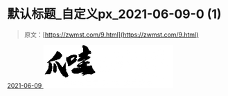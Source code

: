 <!--yml
category: 未分类
date: 0001-01-01 00:00:00
--->

# 默认标题_自定义px_2021-06-09-0 (1)

> 原文：[https://zwmst.com/9.html](https://zwmst.com/9.html)

   [ <time datetime="2021-06-09T09:50:24+08:00"> 2021-06-09 </time> ](https://zwmst.com/%e9%bb%98%e8%ae%a4%e6%a0%87%e9%a2%98_%e8%87%aa%e5%ae%9a%e4%b9%89px_2021-06-09-0-1)  [![](img/7c6b1401b1b6509a148d2a70b935e8f0.png)](https://zwmst.com/wp-content/uploads/2021/06/1623203424-5775db0a99f26b9.png)